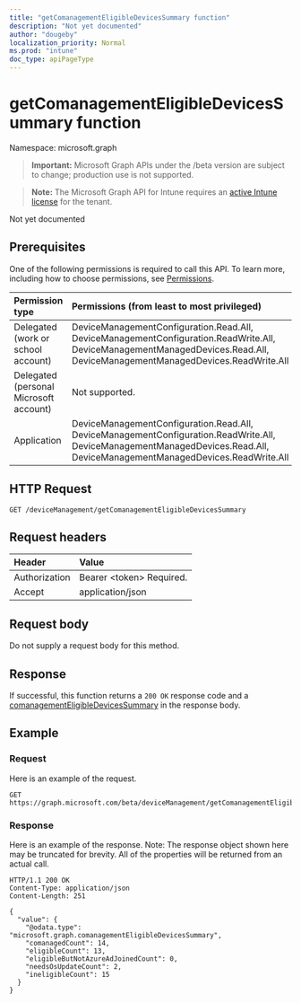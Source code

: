 ```yaml
---
title: "getComanagementEligibleDevicesSummary function"
description: "Not yet documented"
author: "dougeby"
localization_priority: Normal
ms.prod: "intune"
doc_type: apiPageType
---
```


# getComanagementEligibleDevicesSummary function

Namespace: microsoft.graph

> **Important:** Microsoft Graph APIs under the /beta version are subject to change; production use is not supported.

> **Note:** The Microsoft Graph API for Intune requires an [active Intune license](https://go.microsoft.com/fwlink/?linkid=839381) for the tenant.

Not yet documented

## Prerequisites
One of the following permissions is required to call this API. To learn more, including how to choose permissions, see [Permissions](/graph/permissions-reference).

|Permission type|Permissions (from least to most privileged)|
|:---|:---|
|Delegated (work or school account)|DeviceManagementConfiguration.Read.All, DeviceManagementConfiguration.ReadWrite.All, DeviceManagementManagedDevices.Read.All, DeviceManagementManagedDevices.ReadWrite.All|
|Delegated (personal Microsoft account)|Not supported.|
|Application|DeviceManagementConfiguration.Read.All, DeviceManagementConfiguration.ReadWrite.All, DeviceManagementManagedDevices.Read.All, DeviceManagementManagedDevices.ReadWrite.All|

## HTTP Request
<!-- {
  "blockType": "ignored"
}
-->
``` http
GET /deviceManagement/getComanagementEligibleDevicesSummary
```

## Request headers
|Header|Value|
|:---|:---|
|Authorization|Bearer &lt;token&gt; Required.|
|Accept|application/json|

## Request body
Do not supply a request body for this method.

## Response
If successful, this function returns a `200 OK` response code and a [comanagementEligibleDevicesSummary](../resources/intune-devices-comanagementeligibledevicessummary.md) in the response body.

## Example

### Request
Here is an example of the request.
``` http
GET https://graph.microsoft.com/beta/deviceManagement/getComanagementEligibleDevicesSummary
```

### Response
Here is an example of the response. Note: The response object shown here may be truncated for brevity. All of the properties will be returned from an actual call.
``` http
HTTP/1.1 200 OK
Content-Type: application/json
Content-Length: 251

{
  "value": {
    "@odata.type": "microsoft.graph.comanagementEligibleDevicesSummary",
    "comanagedCount": 14,
    "eligibleCount": 13,
    "eligibleButNotAzureAdJoinedCount": 0,
    "needsOsUpdateCount": 2,
    "ineligibleCount": 15
  }
}
```






